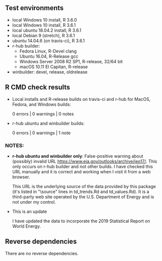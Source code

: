 ## Test environments
* local Windows 10 install, R 3.6.0
* local Windows 10 install, R 3.6.1
* local ubuntu 18.04.2 install, R 3.6.1
* local Debian 9 (stretch), R 3.6.1
* ubuntu 14.04.6 (on travis-ci), R 3.6.1
* r-hub builder:
    * Fedora Linux, R-Devel clang
    * Ubuntu 16.04, R-Release gcc
    * Windows Server 2008 R2 SP1, R-release, 32/64 bit
    * macOS 10.11 El Capitan, R-release
* winbuilder: devel, release, oldrelease

## R CMD check results

* Local installs and R-release builds on travis-ci and r-hub for MacOS, Fedora, 
  and Windows builds:

    0 errors | 0 warnings | 0 notes

* r-hub ubuntu and winbuilder builds:

    0 errors | 0 warnings | 1 note
  
### NOTES: 

* **r-hub ubuntu and winbuilder only**: False-positive warning about (possibly) 
  invalid URL <https://www.eia.gov/outlooks/archive/ieo17/>.
  This only occurs on r-hub builder and not other builds. I have checked this 
  URL manually and it is correct and working when I visit it from a web 
  browser.
  
    This URL is the underlying source of the data provided by this package
    (it's listed in "\source" lines in td_trends.Rd and td_values.Rd).
    It is a third-party web site operated by the U.S. Department of Energy
    and is not under my control.

* This is an update

    I have updated the data to incorporate the 2019 Statistical Report on 
    World Energy.

## Reverse dependencies

There are no reverse dependencies.
